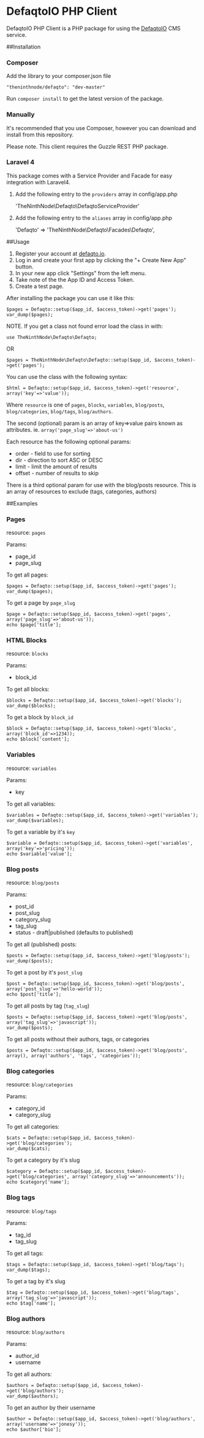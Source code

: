 DefaqtoIO PHP Client
====================

DefaqtoIO PHP Client is a PHP package for using the [DefaqtoIO](http://defaqto.io) CMS service.

##Installation


### Composer

Add the library to your composer.json file

    "theninthnode/defaqto": "dev-master"

Run ```composer install``` to get the latest version of the package.

### Manually

It's recommended that you use Composer, however you can download and install from this repository.

Please note. This client requires the Guzzle REST PHP package.

### Laravel 4

This package comes with a Service Provider and Facade for easy integration with Laravel4.

1. Add the following entry to the ```providers``` array in config/app.php

    'TheNinthNode\Defaqto\DefaqtoServiceProvider'

2. Add the following entry to the ```aliases``` array in config/app.php

    'Defaqto' => 'TheNinthNode\Defaqto\Facades\Defaqto',

##Usage


1. Register your account at [defaqto.io](http://defaqto.io). 
2. Log in and create your first app by clicking the "+ Create New App" button.
3. In your new app click "Settings" from the left menu.
4. Take note of the the App ID and Access Token.
5. Create a test page.

After installing the package you can use it like this:

    $pages = Defaqto::setup($app_id, $access_token)->get('pages');
    var_dump($pages);

NOTE. If you get a class not found error load the class in with:

    use TheNinthNode\Defaqto\Defaqto;

OR

    $pages = TheNinthNode\Defaqto\Defaqto::setup($app_id, $access_token)->get('pages');


You can use the class with the following syntax:

    $html = Defaqto::setup($app_id, $access_token)->get('resource', array('key'=>'value'));

Where ```resource``` is one of ```pages```, ```blocks```, ```variables```, ```blog/posts```, ```blog/categories```, ```blog/tags```, ```blog/authors```.

The second (optional) param is an array of key=>value pairs known as attributes. ie. ```array('page_slug'=>'about-us')```

Each resource has the following optional params:

* order - field to use for sorting
* dir - direction to sort ASC or DESC
* limit - limit the amount of results
* offset - number of results to skip

There is a third optional param for use with the blog/posts resource. This is an array of resources to exclude (tags, categories, authors)

##Examples

### Pages

resource: ```pages```

Params:

* page_id
* page_slug

To get all pages:

    $pages = Defaqto::setup($app_id, $access_token)->get('pages');
    var_dump($pages);

To get a page by ```page_slug```

    $page = Defaqto::setup($app_id, $access_token)->get('pages', array('page_slug'=>'about-us'));
    echo $page['title'];

### HTML Blocks

resource: ```blocks```

Params:

* block_id

To get all blocks:

    $blocks = Defaqto::setup($app_id, $access_token)->get('blocks');
    var_dump($blocks);

To get a block by ```block_id```

    $block = Defaqto::setup($app_id, $access_token)->get('blocks', array('block_id'=>1234));
    echo $block['content'];

### Variables

resource: ```variables```

Params:

* key

To get all variables:

    $variables = Defaqto::setup($app_id, $access_token)->get('variables');
    var_dump($variables);

To get a variable by it's ```key```

    $variable = Defaqto::setup($app_id, $access_token)->get('variables', array('key'=>'pricing'));
    echo $variable['value'];


### Blog posts

resource: ```blog/posts```

Params:

* post_id
* post_slug
* category_slug
* tag_slug
* status - draft|published (defaults to published)

To get all (published) posts:

    $posts = Defaqto::setup($app_id, $access_token)->get('blog/posts');
    var_dump($posts);

To get a post by it's ```post_slug```

    $post = Defaqto::setup($app_id, $access_token)->get('blog/posts', array('post_slug'=>'hello-world'));
    echo $post['title'];

To get all posts by tag (```tag_slug```)

    $posts = Defaqto::setup($app_id, $access_token)->get('blog/posts', array('tag_slug'=>'javascript'));
    var_dump($posts);

To get all posts without their authors, tags, or categories

    $posts = Defaqto::setup($app_id, $access_token)->get('blog/posts', array(), array('authors', 'tags', 'categories'));

### Blog categories

resource: ```blog/categories```

Params:

* category_id
* category_slug

To get all categories:

    $cats = Defaqto::setup($app_id, $access_token)->get('blog/categories');
    var_dump($cats);

To get a category by it's slug

    $category = Defaqto::setup($app_id, $access_token)->get('blog/categories', array('category_slug'=>'announcements'));
    echo $category['name'];

### Blog tags

resource: ```blog/tags```

Params:

* tag_id
* tag_slug

To get all tags:

    $tags = Defaqto::setup($app_id, $access_token)->get('blog/tags');
    var_dump($tags);

To get a tag by it's slug

    $tag = Defaqto::setup($app_id, $access_token)->get('blog/tags', array('tag_slug'=>'javascript'));
    echo $tag['name'];

### Blog authors

resource: ```blog/authors```

Params:

* author_id
* username

To get all authors:

    $authors = Defaqto::setup($app_id, $access_token)->get('blog/authors');
    var_dump($authors);

To get an author by their username

    $author = Defaqto::setup($app_id, $access_token)->get('blog/authors', array('username'=>'jonesy'));
    echo $author['bio'];

